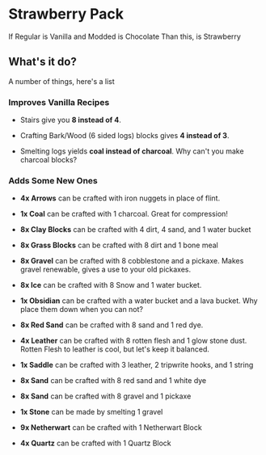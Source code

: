 # Strawberry Pack

If Regular is Vanilla
and Modded is Chocolate
Than this, is Strawberry

## What's it do?
A number of things, here's a list

### Improves Vanilla Recipes

- Stairs give you **8 instead of 4**.

- Crafting Bark/Wood (6 sided logs) blocks gives **4 instead of 3**.

- Smelting logs yields **coal instead of charcoal**. Why can't you make charcoal blocks?

### Adds Some New Ones

- **4x Arrows** can be crafted with iron nuggets in place of flint.

- **1x Coal** can be crafted with 1 charcoal. Great for compression!


- **8x Clay Blocks** can be crafted with 4 dirt, 4 sand, and 1 water bucket

- **8x Grass Blocks** can be crafted with 8 dirt and 1 bone meal

- **8x Gravel** can be crafted with 8 cobblestone and a pickaxe. Makes gravel renewable, gives a use to your old pickaxes.

- **8x Ice** can be crafted with 8 Snow and 1 water bucket.

- **1x Obsidian** can be crafted with a water bucket and a lava bucket. Why place them down when you can not?

- **8x Red Sand** can be crafted with 8 sand and 1 red dye.

- **4x Leather** can be crafted with 8 rotten flesh and 1 glow stone dust. Rotten Flesh to leather is cool, but let's keep it balanced.

- **1x Saddle** can be crafted with 3 leather, 2 tripwrite hooks, and 1 string

- **8x Sand** can be crafted with 8 red sand and 1 white dye

- **8x Sand** can be crafted with 8 gravel and 1 pickaxe

- **1x Stone** can be made by smelting 1 gravel

- **9x Netherwart** can be crafted with 1 Netherwart Block

- **4x Quartz** can be crafted with 1 Quartz Block
